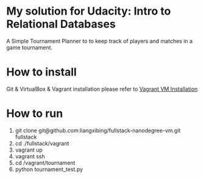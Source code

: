 My solution for Udacity: Intro to Relational Databases
=============
A Simple Tournament Planner to to keep track of players and matches in a game tournament.

How to install
=============
Git & VirtualBox & Vagrant installation please refer to [Vagrant VM Installation](https://udacity.atlassian.net/wiki/display/BENDH/Vagrant+VM+Installation)

How to run
=============
1. git clone git@github<span></span>.com:liangxibing/fullstack-nanodegree-vm.git fullstack
2. cd ./fullstack/vagrant
3. vagrant up
4. vagrant ssh
5. cd /vagrant/tournament
6. python tournament_test.py


